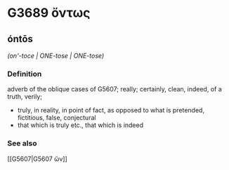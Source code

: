 # G3689 ὄντως

## óntōs

_(on'-toce | ONE-tose | ONE-tose)_

### Definition

adverb of the oblique cases of G5607; really; certainly, clean, indeed, of a truth, verily; 

- truly, in reality, in point of fact, as opposed to what is pretended, fictitious, false, conjectural
- that which is truly etc., that which is indeed

### See also

[[G5607|G5607 ὤν]]
